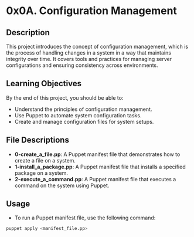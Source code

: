 # 0x0A. Configuration Management

## Description
This project introduces the concept of configuration management, which is the process of handling changes in a system in a way that maintains integrity over time. It covers tools and practices for managing server configurations and ensuring consistency across environments.

## Learning Objectives
By the end of this project, you should be able to:
- Understand the principles of configuration management.
- Use Puppet to automate system configuration tasks.
- Create and manage configuration files for system setups.

## File Descriptions
- **0-create_a_file.pp**: A Puppet manifest file that demonstrates how to create a file on a system.
- **1-install_a_package.pp**: A Puppet manifest file that installs a specified package on a system.
- **2-execute_a_command.pp**: A Puppet manifest file that executes a command on the system using Puppet.

## Usage
- To run a Puppet manifest file, use the following command:
```bash
puppet apply <manifest_file.pp>

